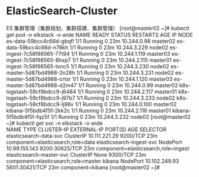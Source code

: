 # ElasticSearch-Cluster
ES 集群管理（集群规划、集群搭建、集群管理）
[root@master02 ~]# kubectl get pod -n elkstack -o wide
NAME                            READY     STATUS    RESTARTS   AGE       IP             NODE
es-data-59bcc4c66d-gbqfl        1/1       Running   0          23m       10.244.0.98    master02
es-data-59bcc4c66d-n78kh        1/1       Running   0          23m       10.244.3.229   node02
es-ingest-7c58f98565-77t94      1/1       Running   0          23m       10.244.1.119   master03
es-ingest-7c58f98565-8hxp7      1/1       Running   0          23m       10.244.2.115   master01
es-ingest-7c58f98565-txnc5      1/1       Running   0          23m       10.244.3.230   node02
es-master-5d87bd4988-2n28h      1/1       Running   0          23m       10.244.3.231   node02
es-master-5d87bd4988-crtsr      1/1       Running   0          23m       10.244.1.120   master03
es-master-5d87bd4988-d2m47      1/1       Running   0          23m       10.244.0.99    master02
k8s-logstash-59cf8bdcc9-j6484   1/1       Running   0          23m       10.244.2.117   master01
k8s-logstash-59cf8bdcc9-j97b7   1/1       Running   0          23m       10.244.3.233   node02
k8s-logstash-59cf8bdcc9-lj96v   1/1       Running   0          23m       10.244.0.100   master02
kibana-5f5bdb4f5f-2kk2c         1/1       Running   0          23m       10.244.2.116   master01
kibana-5f5bdb4f5f-fqz5f         1/1       Running   0          23m       10.244.3.232   node02
[root@master02 ~]# kubectl get svc -n elkstack -o wide   
NAME                       TYPE        CLUSTER-IP      EXTERNAL-IP   PORT(S)          AGE       SELECTOR
elasticsearch-data-svc     ClusterIP   10.111.221.29   <none>        9200/TCP         23m       component=elasticsearch,role=data
elasticsearch-ingest-svc   NodePort    10.99.155.143   <none>        9200:30625/TCP   23m       component=elasticsearch,role=ingest
elasticsearch-master-svc   ClusterIP   None            <none>        9300/TCP         23m       component=elasticsearch,role=master
kibana                     NodePort    10.102.249.93   <none>        5601:30421/TCP   23m       component=kibana
[root@master02 ~]# 

